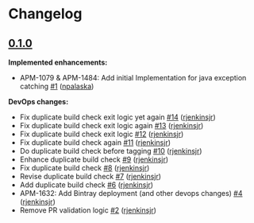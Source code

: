 # Changelog

## [0.1.0](https://github.com/aukletio/Auklet-Agent-Java/tree/0.1.0)

**Implemented enhancements:**

- APM-1079 & APM-1484: Add initial Implementation for java exception catching [#1](https://github.com/aukletio/Auklet-Agent-Java/pull/1) ([npalaska](https://github.com/npalaska))

**DevOps changes:**

- Fix duplicate build check exit logic yet again [#14](https://github.com/aukletio/Auklet-Agent-Java/pull/14) ([rjenkinsjr](https://github.com/rjenkinsjr))
- Fix duplicate build check exit logic again [#13](https://github.com/aukletio/Auklet-Agent-Java/pull/13) ([rjenkinsjr](https://github.com/rjenkinsjr))
- Fix duplicate build check exit logic [#12](https://github.com/aukletio/Auklet-Agent-Java/pull/12) ([rjenkinsjr](https://github.com/rjenkinsjr))
- Fix duplicate build check again [#11](https://github.com/aukletio/Auklet-Agent-Java/pull/11) ([rjenkinsjr](https://github.com/rjenkinsjr))
- Do duplicate build check before tagging [#10](https://github.com/aukletio/Auklet-Agent-Java/pull/10) ([rjenkinsjr](https://github.com/rjenkinsjr))
- Enhance duplicate build check [#9](https://github.com/aukletio/Auklet-Agent-Java/pull/9) ([rjenkinsjr](https://github.com/rjenkinsjr))
- Fix duplicate build check [#8](https://github.com/aukletio/Auklet-Agent-Java/pull/8) ([rjenkinsjr](https://github.com/rjenkinsjr))
- Revise duplicate build check [#7](https://github.com/aukletio/Auklet-Agent-Java/pull/7) ([rjenkinsjr](https://github.com/rjenkinsjr))
- Add duplicate build check [#6](https://github.com/aukletio/Auklet-Agent-Java/pull/6) ([rjenkinsjr](https://github.com/rjenkinsjr))
- APM-1632: Add Bintray deployment (and other devops changes) [#4](https://github.com/aukletio/Auklet-Agent-Java/pull/4) ([rjenkinsjr](https://github.com/rjenkinsjr))
- Remove PR validation logic [#2](https://github.com/aukletio/Auklet-Agent-Java/pull/2) ([rjenkinsjr](https://github.com/rjenkinsjr))

